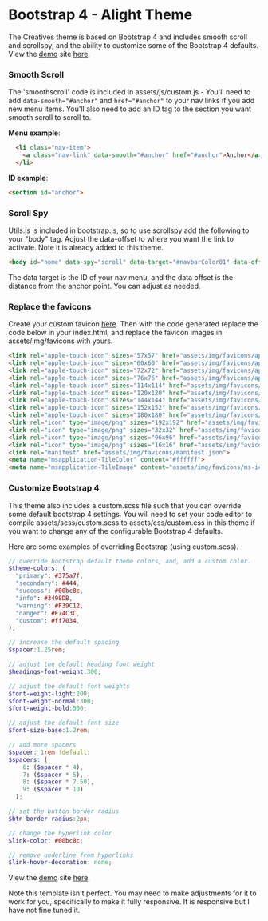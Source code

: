 # Bootstrap 4 - Alight Theme

The Creatives theme is based on Bootstrap 4 and includes smooth scroll and scrollspy, and the ability to customize some of the Bootstrap 4 defaults. View the [demo](https://steveshead.github.io/bootstrap4-alight) site [here](https://steveshead.github.io/bootstrap4-alight).


### Smooth Scroll
The 'smoothscroll' code is included in assets/js/custom.js - You'll need to add ```data-smooth="#anchor"``` and ```href="#anchor"``` to your nav links if you add new menu items.  You'll also need to add an ID tag to the section you want smooth scroll to scroll to.

**Menu example**:
```html
  <li class="nav-item">
    <a class="nav-link" data-smooth="#anchor" href="#anchor">Anchor</a>
  </li>
```

**ID example**:
```html
<section id="anchor">
```

### Scroll Spy
Utils.js is included in bootstrap.js, so to use scrollspy add the following to your "body" tag.  Adjust the data-offset to where you want the link to activate. Note it is already added to this theme.

```html
<body id="home" data-spy="scroll" data-target="#navbarColor01" data-offset="90">
```

The data target is the ID of your nav menu, and the data offset is the distance from the anchor point.  You can adjust as needed.


### Replace the favicons
Create your custom favicon [here](https://www.favicon-generator.org/).  Then with the code generated replace the code below in your index.html, and replace the favicon images in assets/img/favicons with yours.

```html
<link rel="apple-touch-icon" sizes="57x57" href="assets/img/favicons/apple-icon-57x57.png">
<link rel="apple-touch-icon" sizes="60x60" href="assets/img/favicons/apple-icon-60x60.png">
<link rel="apple-touch-icon" sizes="72x72" href="assets/img/favicons/apple-icon-72x72.png">
<link rel="apple-touch-icon" sizes="76x76" href="assets/img/favicons/apple-icon-76x76.png">
<link rel="apple-touch-icon" sizes="114x114" href="assets/img/favicons/apple-icon-114x114.png">
<link rel="apple-touch-icon" sizes="120x120" href="assets/img/favicons/apple-icon-120x120.png">
<link rel="apple-touch-icon" sizes="144x144" href="assets/img/favicons/apple-icon-144x144.png">
<link rel="apple-touch-icon" sizes="152x152" href="assets/img/favicons/apple-icon-152x152.png">
<link rel="apple-touch-icon" sizes="180x180" href="assets/img/favicons/apple-icon-180x180.png">
<link rel="icon" type="image/png" sizes="192x192" href="assets/img/favicons/android-icon-192x192.png">
<link rel="icon" type="image/png" sizes="32x32" href="assets/img/favicons/favicon-32x32.png">
<link rel="icon" type="image/png" sizes="96x96" href="assets/img/favicons/favicon-96x96.png">
<link rel="icon" type="image/png" sizes="16x16" href="assets/img/favicons/favicon-16x16.png">
<link rel="manifest" href="assets/img/favicons/manifest.json">
<meta name="msapplication-TileColor" content="#ffffff">
<meta name="msapplication-TileImage" content="assets/img/favicons/ms-icon-144x144.png">
```

### Customize Bootstrap 4
This theme also includes a custom.scss file such that you can override some default bootstrap 4 settings. You will need to set your code editor to compile assets/scss/custom.scss to assets/css/custom.css in this theme if you want to change any of the configurable Bootstrap 4 defaults.

Here are some examples of overriding Bootstrap (using custom.scss).

```scss
// override bootstrap default theme colors, and, add a custom color.
$theme-colors: (
  "primary": #375a7f,
  "secondary": #444,
  "success": #00bc8c,
  "info": #3498DB,
  "warning": #F39C12,
  "danger": #E74C3C,
  "custom": #ff7034,
);

// increase the default spacing
$spacer:1.25rem;

// adjust the default heading font weight
$headings-font-weight:300;

// adjust the default font weights
$font-weight-light:200;
$font-weight-normal:300;
$font-weight-bold:500;

// adjust the default font size
$font-size-base:1.2rem;

// add more spacers
$spacer: 1rem !default;
$spacers: (
    6: ($spacer * 4),
    7: ($spacer * 5),
    8: ($spacer * 7.50),
    9: ($spacer * 10)
  );

// set the button border radius
$btn-border-radius:2px;

// change the hyperlink color
$link-color: #00bc8c;

// remove underline from hyperlinks
$link-hover-decoration: none;
```

View the [demo](https://steveshead.github.io/bootstrap4-alight) site [here](https://steveshead.github.io/bootstrap4-alight).

Note this template isn't perfect.  You may need to make adjustments for it to work for you, specifically to make it fully responsive. It is responsive but I have not fine tuned it.
